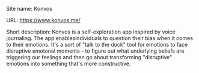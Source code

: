 Site name: Konvos

URL: https://www.konvos.me/

Short description:  Konvos is a self-exploration app inspired by voice journaling. The app enablesindividuals to question their bias when it comes to their emotions. It's a sort of "talk to the duck" tool for emotions to face disruptive emotonal moments - to figure out what underlying beliefs are triggering our feelings and then go about transforming "disruptive" emotions into something that's more constructive.
